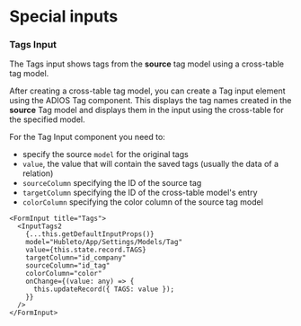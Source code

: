 # Special inputs

### Tags Input

The Tags input shows tags from the **source** tag model using a cross-table tag model.

After creating a cross-table tag model, you can create a Tag input element using the ADIOS Tag component. This displays the tag names created in the **source** Tag model and displays them in the input using the cross-table for the specified model.

For the Tag Input component you need to:
- specify the source `model` for the original tags
- `value`, the value that will contain the saved tags (usually the data of a relation)
- `sourceColumn` specifying the ID of the source tag
- `targetColumn` specifying the ID of the cross-table model's entry
- `colorColumn` specifying the color column of the source tag model

```tsx
<FormInput title="Tags">
  <InputTags2
    {...this.getDefaultInputProps()}
    model="Hubleto/App/Settings/Models/Tag"
    value={this.state.record.TAGS}
    targetColumn="id_company"
    sourceColumn="id_tag"
    colorColumn="color"
    onChange={(value: any) => {
      this.updateRecord({ TAGS: value });
    }}
  />
</FormInput>
```
